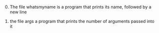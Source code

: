 0. The file whatsmyname is a program that prints its name, followed by a new line

1. the file args a program that prints the number of arguments passed into it
